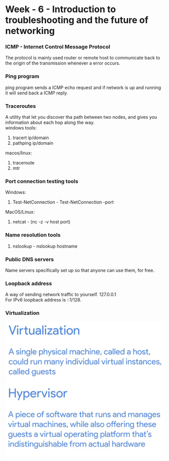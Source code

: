 # Week - 6 - Introduction to troubleshooting and the future of networking

### <b>ICMP - Internet Control Message Protocol</b>
The protocol is mainly used router or remote host to communicate back to the origin of the transmission whenever a error occurs.  

### <b>Ping program</b>
ping program sends a ICMP echo request and if network is up and running it will send back a ICMP reply. 

### <b>Traceroutes</b>
A utility that let you discover tha path between two nodes, and gives you information about each hop along the way.  
windows tools:
1. tracert ip/domain  
1. pathping ip/domain 

macos/linux:  
1. traceroute  
1. mtr  

### <b>Port connection testing tools</b>
Windows:  
1. Test-NetConnection - Test-NetConnection -port

MacOS/Linux:  
1. netcat - (nc -z -v host port)

### <b>Name resolution tools</b>
1. nslookup - nslookup hostname

### <b>Public DNS servers</b>
Name servers specifically set up so that anyone can use them, for free.  

### <b>Loopback address</b>
A way of sending network traffic to yourself. 127.0.0.1  
For IPv6 loopback address is ::1/128.
  
### <b>Virtualization</b>
<img src="../Images/Virtualization.jpeg">  
  
<img src="../Images/Hypervisor.jpeg">